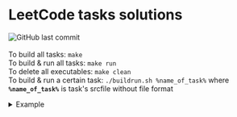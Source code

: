 # LeetCode tasks solutions
![GitHub last commit](https://img.shields.io/github/last-commit/allenvox/leetcode)<br><br>
To build all tasks: `make`<br>
To build & run all tasks: `make run`<br>
To delete all executables: `make clean`<br>
To build & run a certain task: `./buildrun.sh %name_of_task%` where **`%name_of_task%`** is task's srcfile without file format
<details>
  <summary>Example</summary>
  
  For task **2235. Add Two Integers** **`%name_of_task%`** for solution written is C will be **`c/AddTwoIntegers`**
</details>
